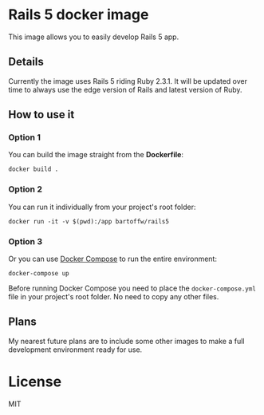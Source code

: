 # Rails 5 docker image

This image allows you to easily develop Rails 5 app.


## Details

Currently the image uses Rails 5 riding Ruby 2.3.1. It will be
updated over time to always use the edge version of Rails and latest
version of Ruby.


## How to use it

### Option 1
You can build the image straight from the **Dockerfile**:
```
docker build .
```

### Option 2
You can run it individually from your project's root folder:
```
docker run -it -v $(pwd):/app bartoffw/rails5
```

### Option 3
Or you can use [Docker Compose](https://docs.docker.com/compose/overview/) to run the entire environment:
```
docker-compose up
```
Before running Docker Compose you need to place the `docker-compose.yml` file
in your project's root folder. No need to copy any other files.


## Plans

My nearest future plans are to include some other images to make a full
development environment ready for use.


# License

MIT
